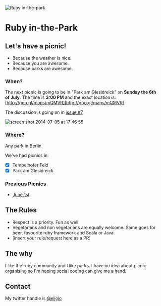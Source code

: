 ![Ruby in-the-park](https://raw.githubusercontent.com/ruby-in-the-park/ruby-in-the-park/master/logo.png?ab2bf9ccd67ec744296d8a0ce66c62ac376f4e14)

Ruby in-the-Park
================

## Let's have a picnic!
- Because the weather is nice.
- Because you are awesome.
- Because parks are awesome.

### When?
The next picnic is going to be in "Park am Glesidreick" on **Sunday the 6th of July**.
The time is **3:00 PM** and the exact location is: [http://goo.gl/maps/mQMVR](http://goo.gl/maps/mQMVR)

The discussion is going on in [issue #7](https://github.com/ruby-in-the-park/ruby-in-the-park/issues/7).

![screen shot 2014-07-05 at 17 46 55](https://cloud.githubusercontent.com/assets/491230/3486952/aab86038-045b-11e4-978a-dfc00d2220d8.png)

### Where?
Any park in Berlin.

We've had picnics in:

- [x] Tempelhofer Feld
- [x] Park am Glesidreick

### Previous Picnics

- [June 1st](https://github.com/ruby-in-the-park/ruby-in-the-park/issues/4)

## The Rules
- Respect is a priority. Fun as well.
- Vegetarians and non vegetarians are equally welcome. Same goes for beer, favourite ruby framework and Scala or Java.
- [insert your rule/request here as a PR]

## The why
I like the ruby community and I like parks. I have no idea about picnic organising so I'm hoping social coding can give me a hand.

## Contact
My twitter handle is [@eljojo](http://twitter.com/eljojo)
